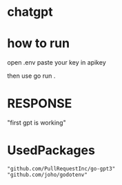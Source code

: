 # chatgpt

# how to run

open .env
paste your key in apikey

then use go run .


# RESPONSE 
"first gpt is working"



# UsedPackages

	"github.com/PullRequestInc/go-gpt3"
  	"github.com/joho/godotenv"
    

